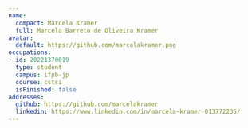 ```yaml
---
name:
  compact: Marcela Kramer
  full: Marcela Barreto de Oliveira Kramer
avatar:
  default: https://github.com/marcelakramer.png
occupations:
- id: 20221370019
  type: student
  campus: ifpb-jp
  course: cstsi
  isFinished: false
addresses:
  github: https://github.com/marcelakramer
  linkedin: https://www.linkedin.com/in/marcela-kramer-013772235/
---
```

